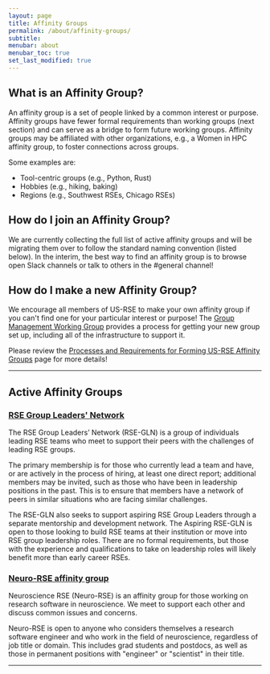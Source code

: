 ```yaml
---
layout: page
title: Affinity Groups
permalink: /about/affinity-groups/
subtitle: 
menubar: about
menubar_toc: true
set_last_modified: true
---
```


<h2>What is an Affinity Group?</h2>

An affinity group is a set of people linked by a common interest or purpose. Affinity
groups have fewer formal requirements than working groups (next section) and can serve
as a bridge to form future working groups. Affinity groups may be affiliated with
other organizations, e.g., a Women in HPC affinity group, to foster connections
across groups.

Some examples are:

- Tool-centric groups (e.g., Python, Rust)
- Hobbies (e.g., hiking, baking)
- Regions (e.g., Southwest RSEs, Chicago RSEs)

<h2>How do I join an Affinity Group?</h2>

We are currently collecting the full list of active affinity groups and will be
migrating them over to follow the standard naming convention (listed below). In
the interim, the best way to find an affinity group is to browse open Slack channels
or talk to others in the #general channel!

<h2>How do I make a new Affinity Group?</h2>

We encourage all members of US-RSE to make your own affinity group if you can't find
one for your particular interest or purpose! The
<a href="{{ site.baseurl }}/wg/group-management/">Group Management Working Group</a>
provides a process for getting your new group set up, including all of the infrastructure
to support it.

Please review the
<a href="{{ site.baseurl }}/wg/group-management/form-an-affinity-group" target="_blank">Processes and Requirements for Forming US-RSE Affinity Groups</a>
page for more details!

<hr>

<h2>Active Affinity Groups</h2>

<h3><a href="{{ site.baseurl }}/ag/rse-gln/">RSE Group Leaders' Network</a></h3>

The RSE Group Leaders’ Network (RSE-GLN) is a group of individuals leading RSE teams
who meet to support their peers with the challenges of leading RSE groups.  

The primary membership is for those who currently lead a team and have, or are
actively in the process of hiring, at least one direct report; additional members
may be invited, such as those who have been in leadership positions in the past. 
This is to ensure that members have a network of peers in similar situations who are
facing similar challenges.

The RSE-GLN also seeks to support aspiring RSE Group Leaders through a separate
mentorship and development network.  The Aspiring RSE-GLN is open to those looking to
build RSE teams at their institution or move into RSE group leadership roles.  There
are no formal requirements, but those with the experience and qualifications to take
on leadership roles will likely benefit more than early career RSEs. 

<h3><a href="{{ site.baseurl }}/ag/neuro-rse/">Neuro-RSE affinity group</a></h3>

Neuroscience RSE (Neuro-RSE) is an affinity group for those working on research software in neuroscience. We meet to support each other and discuss common issues and concerns.

Neuro-RSE is open to anyone who considers themselves a research software engineer and who work in the field of neuroscience, regardless of job title or domain. This includes grad students and postdocs, as well as those in permanent positions with "engineer" or "scientist" in their title.

<hr>
